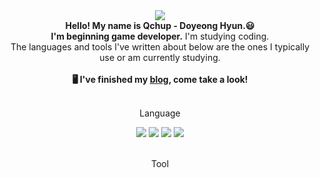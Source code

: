 <div align=center>
	<img src="https://capsule-render.vercel.app/api?type=waving&color=auto&height=200&section=header&text=Qchup.github&fontSize=50" />
</div>

<div align=center>
  <b>Hello! My name is Qchup - Doyeong Hyun.😃<br/>
  I'm beginning game developer.</b> I'm studying coding. <br/>
  The languages and tools I've written about below are the ones I typically use or am currently studying.<br/>
	<br/>
  <b>🖥️ I've finished my <a href="https://ChappyQ.github.io/" target="_blank">blog</a>, come take a look!</b>
</div>
<br>

<div align=center>
  <p>Language</p>
<div>
<div align=center>
  <img src="https://img.shields.io/badge/Python-3776AB?style=flat&logo=Python&logoColor=white" />
  <img src="https://img.shields.io/badge/C-A8B9CC?style=flat&logo=C&logoColor=white" />
  <img src="https://img.shields.io/badge/C++-00599C?style=flat&logo=cplusplus&logoColor=white" />
  <img src="https://img.shields.io/badge/C%23-00599C?style=flat&logo=csharp&logoColor=white" />
</div>
<br>
  
<div align=center>
  <p>Tool</p>
<div>
<br>
<br>
